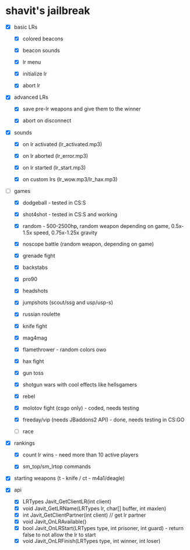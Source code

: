 # shavit's jailbreak

- [x] basic LRs
    - [x] colored beacons
    - [x] beacon sounds
    - [x] lr menu
    - [x] initialize lr
    - [x] abort lr


- [x] advanced LRs
    - [x] save pre-lr weapons and give them to the winner
    - [x] abort on disconnect


- [x] sounds
    - [x] on lr activated (lr_activated.mp3)
    - [x] on lr aborted (lr_error.mp3)
    - [x] on lr started (lr_start.mp3)
    - [x] on custom lrs (lr_wow.mp3/lr_hax.mp3)


- [ ] games
    - [x] dodgeball - tested in CS:S
    - [x] shot4shot - tested in CS:S and working
    - [x] random - 500-2500hp, random weapon depending on game, 0.5x-1.5x speed, 0.75x-1.25x gravity
    - [x] noscope battle (random weapon, depending on game)
    - [x] grenade fight
    - [x] backstabs
    - [x] pro90
    - [x] headshots
    - [x] jumpshots (scout/ssg and usp/usp-s)
    - [x] russian roulette
    - [x] knife fight
    - [x] mag4mag
    - [x] flamethrower - random colors owo
    - [x] hax fight
    - [x] gun toss
    - [x] shotgun wars with cool effects like hellsgamers
    - [x] rebel
    - [x] molotov fight (csgo only) - coded, needs testing
    - [x] freeday/vip (needs JBaddons2 API) - done, needs testing in CS:GO
    - [ ] race


- [x] rankings
    - [x] count lr wins - need more than 10 active players
    - [x] sm_top/sm_lrtop commands


- [x] starting weapons (t - knife / ct - m4a1/deagle)


- [x] api
    - [x] LRTypes Javit_GetClientLR(int client)
    - [x] void Javit_GetLRName(LRTypes lr, char[] buffer, int maxlen)
    - [x] int Javit_GetClientPartner(int client) // get lr partner
    - [x] void Javit_OnLRAvailable()
    - [x] bool Javit_OnLRStart(LRTypes type, int prisoner, int guard) - return false to not allow the lr to start
    - [x] void Javit_OnLRFinish(LRTypes type, int winner, int loser)
